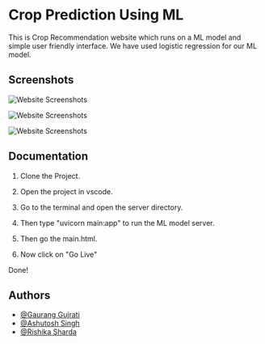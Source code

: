 
# Crop Prediction Using ML

This is Crop Recommendation website which runs on a ML model and simple user friendly interface.
We have used logistic regression for our ML model.


## Screenshots

![Website Screenshots](https://github.com/Gaurang105/TRINIT_Griffin_ML/blob/main/Screenshots/Screenshot_23.png?raw=true)

![Website Screenshots](https://github.com/Gaurang105/TRINIT_Griffin_ML/blob/main/Screenshots/Screenshot_24.png?raw=true)

![Website Screenshots](https://github.com/Gaurang105/TRINIT_Griffin_ML/blob/main/Screenshots/Screenshot_25.png?raw=true)




## Documentation

1. Clone the Project.

2. Open the project in vscode.

3. Go to the terminal and open the server directory.

4. Then type "uvicorn main:app" to run the ML model server.

5. Then go the main.html.

6. Now click on "Go Live"

Done! 


## Authors

- [@Gaurang Gujrati](https://github.com/Gaurang105)
- [@Ashutosh Singh](https://github.com/AshutoshRajSingh)
- [@Rishika Sharda](https://github.com/RishikaSharda)

